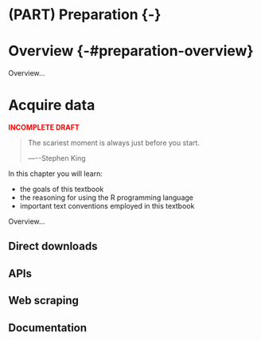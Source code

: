 # (PART) Preparation {-}

# Overview {-#preparation-overview}





Overview...


# Acquire data

<p style="font-weight:bold; color:red;">INCOMPLETE DRAFT</p>

> The scariest moment is always just before you start.
>
> ―--Stephen King

<div class="rmdkey">
<p>In this chapter you will learn:</p>
<ul>
<li>the goals of this textbook</li>
<li>the reasoning for using the R programming language</li>
<li>important text conventions employed in this textbook</li>
</ul>
</div>


<!-- COURSE STRUCTURE

TUTORIALS:

- Primers: 
  - Introduction to Iteration: https://rstudio.cloud/learn/primers/5.1
  - Write Functions: https://rstudio.cloud/learn/primers/6
    - Function basics
    - How to Write a Function
    - Arguments

SWIRL:

- ...

WORKED/ RECIPE:

- ...

PROJECT:

- ...

GOALS:

...

-->



Overview...

## Direct downloads

## APIs

## Web scraping

## Documentation





